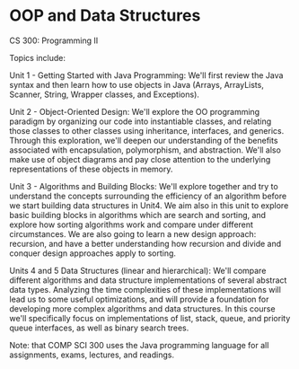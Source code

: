 # OOP and Data Structures

CS 300: Programming II

Topics include: 

  Unit 1 - Getting Started with Java Programming: We'll first review  the Java syntax and then learn how to use objects in Java (Arrays, ArrayLists, Scanner, String, Wrapper classes, and Exceptions).

  Unit 2 - Object-Oriented Design: We'll explore the OO programming paradigm by organizing our code into instantiable classes, and relating those classes to other classes using inheritance, interfaces, and generics.  Through this exploration, we'll deepen our understanding of the benefits associated with encapsulation, polymorphism, and abstraction.  We'll also make use of object diagrams and pay close attention to the underlying representations of these objects in memory.

  Unit 3 - Algorithms and Building Blocks: We'll explore together and try to understand the concepts surrounding the efficiency of an algorithm before we start building data structures in Unit4. We aim also in this unit to explore basic building blocks in algorithms which are search and sorting, and explore how sorting algorithms work and compare under different circumstances. We are also going to learn a new design approach: recursion, and have a better understanding how recursion and divide and conquer design approaches apply to sorting.

  Units 4 and 5 Data Structures (linear and hierarchical): We'll compare different algorithms and data structure implementations of several abstract data types.  Analyzing the time complexities of these implementations will lead us to some useful optimizations, and will provide a foundation for developing more complex algorithms and data structures.  In this course we'll specifically focus on implementations of list, stack, queue, and priority queue interfaces, as well as binary search trees.

  Note: that COMP SCI 300 uses the Java programming language for all assignments, exams, lectures, and readings.
